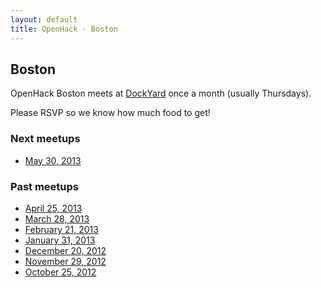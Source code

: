 ```yaml
---
layout: default
title: OpenHack - Boston
---
```


## Boston

OpenHack Boston meets at [DockYard](http://dockyard.com) once a month (usually Thursdays). 

Please RSVP so we know how much food to get!

### Next meetups

* [May 30, 2013](https://guestlistapp.com/events/162957)

### Past meetups

* [April 25, 2013](https://guestlistapp.com/events/160761)
* [March 28, 2013](https://guestlistapp.com/events/150240)
* [February 21, 2013](https://guestlistapp.com/events/150231)
* [January 31, 2013](https://guestlistapp.com/events/145317)
* [December 20, 2012](https://guestlistapp.com/events/138702)
* [November 29, 2012](https://guestlistapp.com/events/132555)
* [October 25, 2012](http://reefpoints.dockyard.com/community/2012/10/26/openhack-boston.html)
